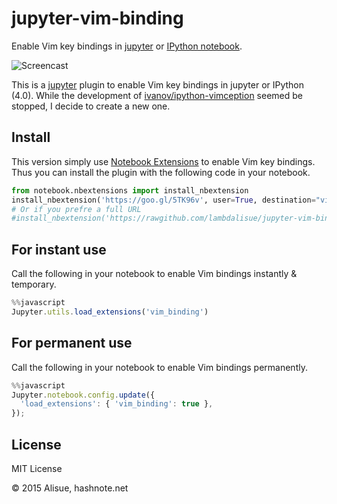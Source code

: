 jupyter-vim-binding
========================
Enable Vim key bindings in [jupyter](https://jupyter.org/) or [IPython notebook](http://ipython.org/notebook.html).

![Screencast](http://recordit.co/62sg2aC9cZ.gif)

This is a [jupyter](https://jupyter.org/) plugin to enable Vim key bindings in jupyter or IPython (4.0).
While the development of [ivanov/ipython-vimception](https://github.com/ivanov/ipython-vimception) seemed be stopped, I decide to create a new one.


Install
--------
This version simply use [Notebook Extensions](http://mindtrove.info/#nb-extensions) to enable Vim key bindings.
Thus you can install the plugin with the following code in your notebook.

```python
from notebook.nbextensions import install_nbextension
install_nbextension('https://goo.gl/5TK96v', user=True, destination="vim_binding.js")
# Or if you prefre a full URL
#install_nbextension('https://rawgithub.com/lambdalisue/jupyter-vim-binding/master/nbextensions/vim_binding.js', user=True)
```

For instant use
----------------
Call the following in your notebook to enable Vim bindings instantly & temporary.

```javascript
%%javascript
Jupyter.utils.load_extensions('vim_binding')
```

For permanent use
------------------
Call the following in your notebook to enable Vim bindings permanently.

```javascript
%%javascript
Jupyter.notebook.config.update({
  'load_extensions': { 'vim_binding': true },
});
```

License
--------
MIT License

© 2015 Alisue, hashnote.net
